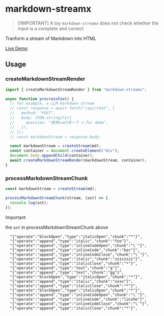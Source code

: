 # markdown-streamx

> [!IMPORTANT] A toy
> `markdown-streamx` does not check whether the input is a complete and correct

Tranform a stream of Markdown into HTML

[Live Demo](https://linzhe141.github.io/markdown-stream/)

## Usage

### createMarkdownStreamRender

```ts
import { createMarkdownStreamRender } from "markdown-streamx";

async function procressFoo() {
  // for example, a LLM markdown stream
  // const response = await fetch("/api/chat", {
  //   method: "POST",
  //   body: JSON.stringify({
  //     question: "使用vue3写一个 v-for demo",
  //   }),
  // });
  // const markdownStream = response.body;

  const markdownStream = createStream(md);
  const container = document.createElement("div");
  document.body.appendChild(container);
  await createMarkdownStreamRender(markdownStream, container);
}
```

### processMarkdownStreamChunk

```ts
const markdownStream = createStream(md);

processMarkdownStreamChunk(stream, (ast) => {
  console.log(ast);
});
```

> [!IMPORTANT]
> the `ast` in processMarkdownStreamChunk above

```snap
  "{"operate":"blockOpen","type":"italicOpen","chunk":"*"}",
  "{"operate":"append","type":"italic","chunk":"foo"}",
  "{"operate":"append","type":"inlineCodeOpen","chunk":"\`"}",
  "{"operate":"append","type":"inlineCode","chunk":"bar"}",
  "{"operate":"append","type":"inlineCodeClose","chunk":"\`"}",
  "{"operate":"append","type":"italic","chunk":"zzzzzzzz"}",
  "{"operate":"append","type":"italicClose","chunk":"*"}",
  "{"operate":"append","type":"text","chunk":"g"}",
  "{"operate":"append","type":"text","chunk":"gg"}",
  "{"operate":"blockOpen","type":"italicOpen","chunk":"*"}",
  "{"operate":"append","type":"italic","chunk":"xxxx"}",
  "{"operate":"append","type":"italicClose","chunk":"*"}",
  "{"operate":"blockOpen","type":"italicOpen","chunk":"*"}",
  "{"operate":"append","type":"inlineCodeOpen","chunk":"\`"}",
  "{"operate":"append","type":"inlineCode","chunk":"linzhe"}",
  "{"operate":"append","type":"inlineCodeClose","chunk":"\`"}",
  "{"operate":"append","type":"italicClose","chunk":"*"}",
```

